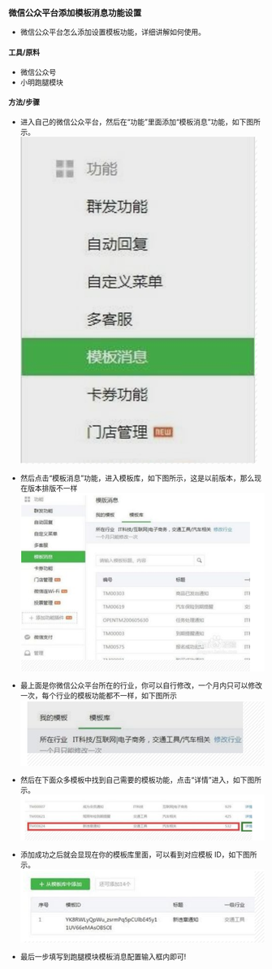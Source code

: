 ### 微信公众平台添加模板消息功能设置
- 微信公众平台怎么添加设置模板功能，详细讲解如何使用。

#### 工具/原料
- 微信公众号
- 小明跑腿模块

#### 方法/步骤
- 进入自己的微信公众平台，然后在“功能”里面添加“模板消息”功能，如下图所示。
![](./template-add-step1.png)

- 然后点击“模板消息”功能，进入模板库，如下图所示，这是以前版本，那么现在版本排版不一样
![](./template-add-step2.png)

- 最上面是你微信公众平台所在的行业，你可以自行修改，一个月内只可以修改一次，每个行业的模板功能都不一样，如下图所示
![](./template-add-step3.png)

- 然后在下面众多模板中找到自己需要的模板功能，点击“详情”进入，如下图所示。
![](./template-add-step4.png)

- 添加成功之后就会显现在你的模板库里面，可以看到对应模板 ID，如下图所示。
![](./template-add-step5.png)

- 最后一步填写到跑腿模块模板消息配置输入框内即可!

